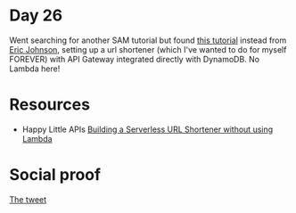 # Day 26

Went searching for another SAM tutorial but found [this tutorial](https://youtu.be/QCCpfotZgAM) instead from [Eric Johnson](https://twitter.com/edjgeek), setting up a url shortener (which I've wanted to do for myself FOREVER) with API Gateway integrated directly with DynamoDB. No Lambda here!

# Resources

- Happy Little APIs [Building a Serverless URL Shortener without using Lambda](https://youtu.be/QCCpfotZgAM)

# Social proof

[The tweet](https://twitter.com/jennapederson/status/1291501896071622658?s=20)
